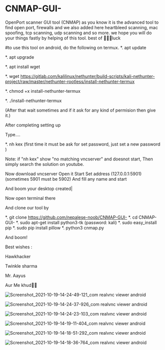 # CNMAP-GUI-
OpenPort scanner GUI tool (CNMAP)
as you know it is the advanced tool to find open port, firewalls and we also added here 
heartbleed scanning, mac spoofing, tcp scanning, udp scanning and so more.
we hope you will do your things fastly by helping of this tool. 
best of 🤘🤘🤘luck

#to use this tool on android, do the following on termux.
*.  apt update

*.  apt upgrade

*.  apt install wget

*.  wget https://gitlab.com/kalilinux/nethunter/build-scripts/kali-nethunter-project/raw/master/nethunter-rootless/install-nethunter-termux

*.  chmod +x install-nethunter-termux

*.  ./install-nethunter-termux

(After that wait sometimes and if it ask for any kind of permision then give it.)

After completing setting up

Type....

*.  nh kex (first time it must be ask for set password, just set a new password )

Note: if "nh kex" show "no matching vncserver" and doesnot start,
Then simply search the solution on youtube.

Now download vncserver
Open it
Start
Set address (127.0.0.1:5901) (sometimes 5901 must be 5902)
And fill any name and start

And boom your desktop created|

Now open terminal there 

And clone our tool by 


*.  git clone https://github.com/nepalese-noob/CNMAP-GUI-
*.  cd CNMAP-GUI-
*.  sudo apt-get install python3-tk (password: kali)
*.  sudo easy_install pip
*.  sudo pip install pillow
*.  python3 cnmap.py

And boom!

Best wishes :

Hawkhacker 

Twinkle sharma 

Mr. Aayus

Aur Me khud🤭🤭










![Screenshot_2021-10-19-14-24-49-121_com realvnc viewer android](https://user-images.githubusercontent.com/85428811/137881315-e25a600f-f02a-4005-9270-1a9b19ef2e68.jpg)

![Screenshot_2021-10-19-14-24-37-926_com realvnc viewer android](https://user-images.githubusercontent.com/85428811/137881341-e0f6571f-8337-409a-84ff-942b806bcb61.jpg)

![Screenshot_2021-10-19-14-24-23-103_com realvnc viewer android](https://user-images.githubusercontent.com/85428811/137881381-73760af7-86f5-4ca5-af6f-a7271ad13ff8.jpg)

![Screenshot_2021-10-19-14-19-11-404_com realvnc viewer android](https://user-images.githubusercontent.com/85428811/137881414-affeb077-5a3c-4b60-bec4-79bc9e6e50a0.jpg)

![Screenshot_2021-10-19-14-18-51-292_com realvnc viewer android](https://user-images.githubusercontent.com/85428811/137881461-b9bbb8ce-d286-4178-bfd3-5641dbf9f8bf.jpg)

![Screenshot_2021-10-19-14-18-36-764_com realvnc viewer android](https://user-images.githubusercontent.com/85428811/137881512-1df40c82-aee8-43b1-9ac5-8341241ab791.jpg)
